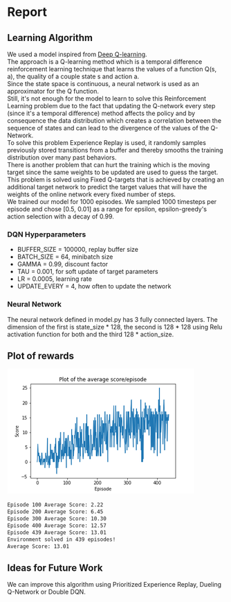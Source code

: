 # Report

## Learning Algorithm

We used a model inspired from [Deep Q-learning](https://storage.googleapis.com/deepmind-media/dqn/DQNNaturePaper.pdf).  
The approach is a Q-learning method which is a temporal difference reinforcement learning technique that learns the values of a function Q(s, a), the quality of a couple state s and action a.  
Since the state space is continuous, a neural network is used as an approximator for the Q function.   
Still, it's not enough for the model to learn to solve this Reinforcement Learning problem due to the fact that updating the Q-network every step (since it's a temporal difference) method affects the policy and by consequence the data distribution which creates a correlation between the sequence of states and can lead to the divergence of the values of the Q-Network.  
To solve this problem Experience Replay is used, it randomly samples previously stored transitions from a buffer and thereby smooths the training distribution over many past behaviors.  
There is another problem that can hurt the training which is the moving target since the same weights to be updated are used to guess the target.  
This problem is solved using Fixed Q-targets that is achieved by creating an additional target network to predict the target values that will have the weights of the online network every fixed number of steps.  
We trained our model for 1000 episodes.
We sampled 1000 timesteps per episode and chose [0.5, 0.01] as a range for epsilon, epsilon-greedy's action selection with a decay of 0.99.


### DQN Hyperparameters
- BUFFER_SIZE = 100000, replay buffer size
- BATCH_SIZE = 64, minibatch size
- GAMMA = 0.99, discount factor
- TAU = 0.001, for soft update of target parameters
- LR = 0.0005, learning rate 
- UPDATE_EVERY = 4, how often to update the network


### Neural Network
The neural network defined in model.py has 3 fully connected layers.
The dimension of the first is state_size * 128, the second is 128 * 128 using Relu activation function for both and the third 128 * action_size.


## Plot of rewards

![Reward Plot](scores.png)

```
Episode 100	Average Score: 2.22
Episode 200	Average Score: 6.45
Episode 300	Average Score: 10.30
Episode 400	Average Score: 12.57
Episode 439	Average Score: 13.01
Environment solved in 439 episodes!	
Average Score: 13.01

```

## Ideas for Future Work
We can improve this algorithm using Prioritized Experience Replay, Dueling Q-Network or Double DQN.



